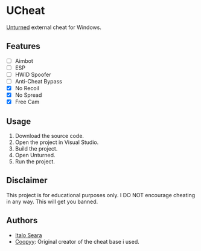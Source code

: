 # UCheat

[Unturned](https://store.steampowered.com/app/304930/Unturned/) external cheat for Windows.

## Features

- [ ] Aimbot
- [ ] ESP
- [ ] HWID Spoofer
- [ ] Anti-Cheat Bypass
- [x] No Recoil
- [x] No Spread
- [x] Free Cam

## Usage

1. Download the source code.
2. Open the project in Visual Studio.
3. Build the project.
4. Open Unturned.
5. Run the project.

## Disclaimer

This project is for educational purposes only. I DO NOT encourage cheating in any way. This will get you banned.

## Authors

- [Italo Seara](https://github.com/italoseara)
- [Coopyy](https://github.com/Coopyy): Original creator of the cheat base i used.
